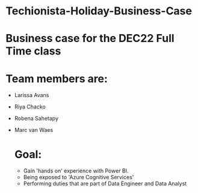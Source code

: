 # Techionista-Holiday-Business-Case

# Business case for the DEC22 Full Time class
# Team members are:
- Larissa Avans
- Riya Chacko
- Robena Sahetapy
- Marc van Waes

  # Goal:
  - Gain 'hands on' experience with Power BI.
  - Being exposed to 'Azure Cognitive Services'
  - Performing duties that are part of Data Engineer and Data Analyst


